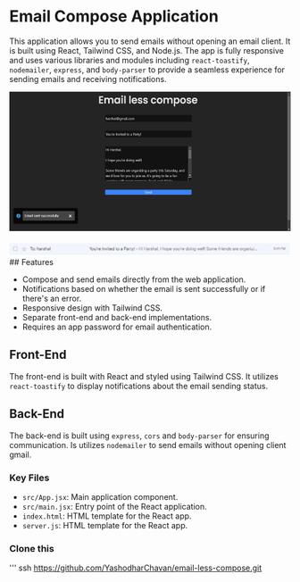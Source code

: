 # Email Compose Application

This application allows you to send emails without opening an email client. It is built using React, Tailwind CSS, and Node.js. The app is fully responsive and uses various libraries and modules including `react-toastify`, `nodemailer`, `express`, and `body-parser` to provide a seamless experience for sending emails and receiving notifications.

<img src="./src/assets/email.PNG" height="250">
<br>
<br>
<img src="./src/assets/recieved.PNG" width="600">
<br>
## Features

- Compose and send emails directly from the web application.
- Notifications based on whether the email is sent successfully or if there's an error.
- Responsive design with Tailwind CSS.
- Separate front-end and back-end implementations.
- Requires an app password for email authentication.

## Front-End

The front-end is built with React and styled using Tailwind CSS. It utilizes `react-toastify` to display notifications about the email sending status.

## Back-End

The back-end is built using `express`, `cors` and `body-parser` for ensuring communication. Is utilizes `nodemailer` to send emails without opening client gmail.

### Key Files

- `src/App.jsx`: Main application component.
- `src/main.jsx`: Entry point of the React application.
- `index.html`: HTML template for the React app.
- `server.js`: HTML template for the React app.

### Clone this 
''' ssh
https://github.com/YashodharChavan/email-less-compose.git

